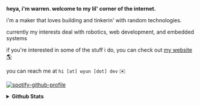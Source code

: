 **heya, i'm warren. welcome to my lil' corner of the internet.**

i'm a maker that loves building and tinkerin' with random technologies.

currently my interests deal with robotics, web development, and embedded systems

if you're interested in some of the stuff i do, you can check out [my website 🌎](https://nebudev.vercel.app/)

you can reach me at `hi [at] wyun [dot] dev`  ✉️

[![spotify-github-profile](https://spotify-github-profile.vercel.app/api/view?uid=cr8kxs7r8bft1ne92k3y5h4jp&cover_image=true&theme=novatorem&show_offline=true&background_color=121212&interchange=false&bar_color=d309e1&bar_color_cover=false)](https://spotify-github-profile.vercel.app/api/view?uid=cr8kxs7r8bft1ne92k3y5h4jp&redirect=true)

<details closed>
<summary> <b>Github Stats</b> </summary>
<table>
<thead>
  <tr>
    <th>GitHub Stats</th>
    <th>Languages</th>
  </tr>
</thead>
<tbody>
  <tr>
    <td> 
   <img 
      align="center" 
      src="https://github-readme-stats.vercel.app/api?username=NebuDev14&show_icons=true&theme=dracula&count_private=true" 
      alt="account stats"
      /> 
   </td>
    <td>
   <img 
      align="center" 
      src="https://github-readme-stats.vercel.app/api/top-langs/?username=NebuDev14&layout=compact&theme=dracula&langs_count=6" 
      alt="top languages" />
   </td>
  </tr>
</tbody>
</table>
</details>
